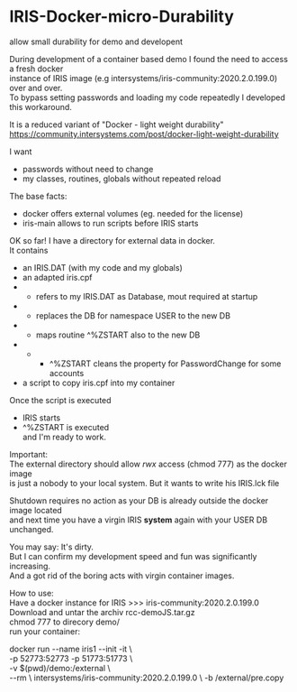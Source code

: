 # IRIS-Docker-micro-Durability
allow small durability for demo and developent

During development of a container based demo I found the need to access a fresh docker   
instance of IRIS image (e.g intersystems/iris-community:2020.2.0.199.0) over and over.   
To bypass setting passwords and loading my code repeatedly I developed this workaround.

It is a reduced variant of  "Docker - light weight durability"   
https://community.intersystems.com/post/docker-light-weight-durability

I want   
- passwords without need to change  
- my classes, routines, globals  without repeated reload  

The base facts:  
- docker offers external volumes  (eg. needed for the license) 
- iris-main allows to run scripts before IRIS starts  

OK so far! 
I have a directory for external data in docker.  
It contains  
- an IRIS.DAT  (with my code and my globals)  
- an adapted iris.cpf  
- - refers to my IRIS.DAT as Database, mout required at startup  
- - replaces the DB for namespace USER to the new DB  
- - maps routine ^%ZSTART also to the new DB  
- - - ^%ZSTART cleans the property for PasswordChange for some accounts  
- a script to copy iris.cpf into my container  

Once the script is executed  
- IRIS starts  
- ^%ZSTART is executed  
and I'm ready to work.  

Important:  
The external directory should allow *rwx* access (chmod 777) as the docker image  
is just a nobody to your local system. But it wants to write his IRIS.lck file  

Shutdown requires no action as your DB is already outside the docker image located   
and next time you have a virgin IRIS __system__ again with your USER DB unchanged.  

You may say: It's dirty.  
But I can confirm my development speed and fun was significantly increasing.   
And a got rid of the boring acts with virgin container images. 

How to use:  
Have a docker instance for IRIS >>>  iris-community:2020.2.0.199.0      
Download and untar the archiv rcc-demoJS.tar.gz  
chmod 777 to direcory demo/  
run your container:  

docker run --name iris1 --init -it \  
-p 52773:52773 -p 51773:51773 \  
-v $(pwd)/demo:/external \  
--rm \ 
intersystems/iris-community:2020.2.0.199.0 \ 
-b /external/pre.copy  
